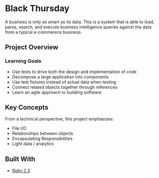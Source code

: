 # Black Thursday

A business is only as smart as its data. This is a system that is able to load, parse, search, and execute business intelligence queries against the data from a typical e-commerece business.

## Project Overview

### Learning Goals

* Use tests to drive both the design and implementation of code
* Decompose a large application into components
* Use test fixtures instead of actual data when testing
* Connect related objects together through references
* Learn an agile approach to building software

## Key Concepts

From a technical perspective, this project emphasizes:

* File I/O
* Relationships between objects
* Encapsulating Responsibilities
* Light data / analytics

## Built With

* [Ruby 2.3](https://www.ruby-lang.org/en/)
